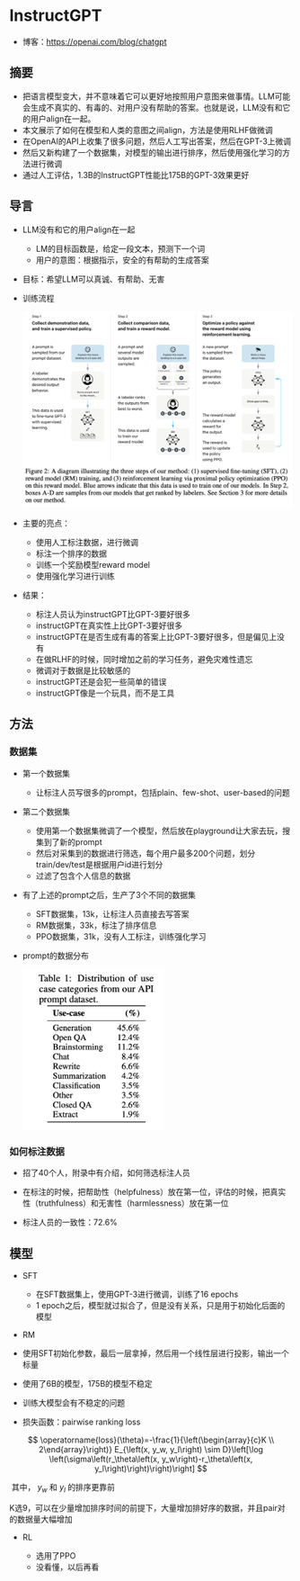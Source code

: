 # InstructGPT

- 博客：https://openai.com/blog/chatgpt

## 摘要

- 把语言模型变大，并不意味着它可以更好地按照用户意图来做事情。LLM可能会生成不真实的、有毒的、对用户没有帮助的答案。也就是说，LLM没有和它的用户align在一起。
- 本文展示了如何在模型和人类的意图之间align，方法是使用RLHF做微调
- 在OpenAI的API上收集了很多问题，然后人工写出答案，然后在GPT-3上微调
- 然后又新构建了一个数据集，对模型的输出进行排序，然后使用强化学习的方法进行微调
- 通过人工评估，1.3B的InstructGPT性能比175B的GPT-3效果更好



## 导言

- LLM没有和它的用户align在一起

  - LM的目标函数是，给定一段文本，预测下一个词
  - 用户的意图：根据指示，安全的有帮助的生成答案

- 目标：希望LLM可以真诚、有帮助、无害

- 训练流程

  ![instructGPT](pics/instructGPT.png)

- 主要的亮点：
  - 使用人工标注数据，进行微调
  - 标注一个排序的数据
  - 训练一个奖励模型reward model
  - 使用强化学习进行训练
- 结果：
  - 标注人员认为instructGPT比GPT-3要好很多
  - instructGPT在真实性上比GPT-3要好很多
  - instructGPT在是否生成有毒的答案上比GPT-3要好很多，但是偏见上没有
  - 在做RLHF的时候，同时增加之前的学习任务，避免灾难性遗忘
  - 微调对于数据是比较敏感的
  - instructGPT还是会犯一些简单的错误
  - instructGPT像是一个玩具，而不是工具

## 方法

### 数据集

- 第一个数据集
  - 让标注人员写很多的prompt，包括plain、few-shot、user-based的问题

- 第二个数据集
  - 使用第一个数据集微调了一个模型，然后放在playground让大家去玩，搜集到了新的prompt
  - 然后对采集到的数据进行筛选，每个用户最多200个问题，划分train/dev/test是根据用户id进行划分
  - 过滤了包含个人信息的数据

- 有了上述的prompt之后，生产了3个不同的数据集

  - SFT数据集，13k，让标注人员直接去写答案
  - RM数据集，33k，标注了排序信息
  - PPO数据集，31k，没有人工标注，训练强化学习

- prompt的数据分布

  <img src="pics/instructGPT_prompt_distribution.png" alt="instructGPT_prompt_distribution" style="zoom:43%;" />

### 如何标注数据

- 招了40个人，附录中有介绍，如何筛选标注人员
- 在标注的时候，把帮助性（helpfulness）放在第一位，评估的时候，把真实性（truthfulness）和无害性（harmlessness）放在第一位

- 标注人员的一致性：72.6%

## 模型

- SFT

  - 在SFT数据集上，使用GPT-3进行微调，训练了16 epochs
  - 1 epoch之后，模型就过拟合了，但是没有关系，只是用于初始化后面的模型

-  RM

  - 使用SFT初始化参数，最后一层拿掉，然后用一个线性层进行投影，输出一个标量
  - 使用了6B的模型，175B的模型不稳定
  - 训练大模型会有不稳定的问题
  - 损失函数：pairwise ranking loss

  $$
  \operatorname{loss}(\theta)=-\frac{1}{\left(\begin{array}{c}K \\ 2\end{array}\right)} E_{\left(x, y_w, y_l\right) \sim D}\left[\log \left(\sigma\left(r_\theta\left(x, y_w\right)-r_\theta\left(x, y_l\right)\right)\right)\right]
  $$

  ​	其中， $y_w$ 和 $y_l$ 的排序更靠前

  ​	K选9，可以在少量增加排序时间的前提下，大量增加排好序的数据，并且pair对的数据量大幅增加

- RL

  - 选用了PPO
  - 没看懂，以后再看





















